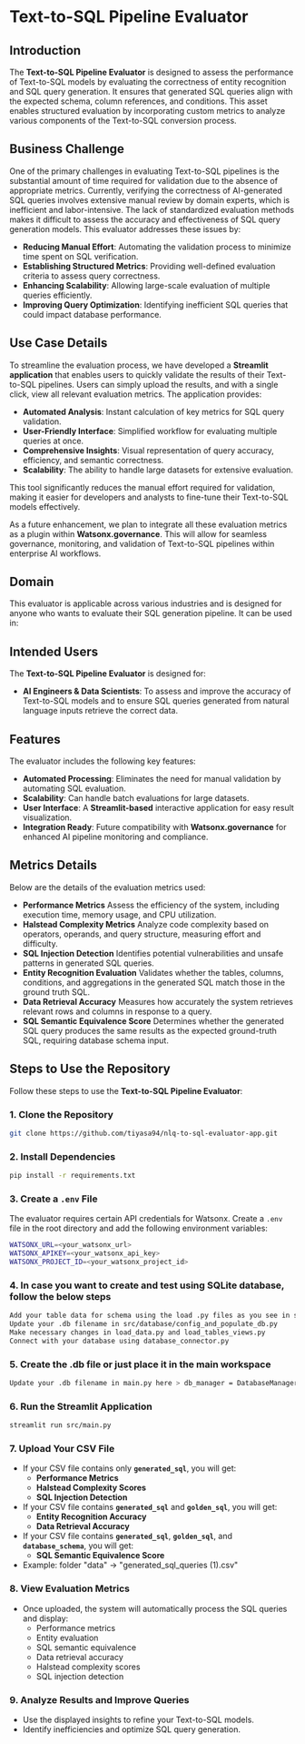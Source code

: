 # Text-to-SQL Pipeline Evaluator

## Introduction
The **Text-to-SQL Pipeline Evaluator** is designed to assess the performance of Text-to-SQL models by evaluating the correctness of entity recognition and SQL query generation. It ensures that generated SQL queries align with the expected schema, column references, and conditions. This asset enables structured evaluation by incorporating custom metrics to analyze various components of the Text-to-SQL conversion process.

## Business Challenge
One of the primary challenges in evaluating Text-to-SQL pipelines is the substantial amount of time required for validation due to the absence of appropriate metrics. Currently, verifying the correctness of AI-generated SQL queries involves extensive manual review by domain experts, which is inefficient and labor-intensive. The lack of standardized evaluation methods makes it difficult to assess the accuracy and effectiveness of SQL query generation models. This evaluator addresses these issues by:
- **Reducing Manual Effort**: Automating the validation process to minimize time spent on SQL verification.
- **Establishing Structured Metrics**: Providing well-defined evaluation criteria to assess query correctness.
- **Enhancing Scalability**: Allowing large-scale evaluation of multiple queries efficiently.
- **Improving Query Optimization**: Identifying inefficient SQL queries that could impact database performance.

## Use Case Details
To streamline the evaluation process, we have developed a **Streamlit application** that enables users to quickly validate the results of their Text-to-SQL pipelines. Users can simply upload the results, and with a single click, view all relevant evaluation metrics. The application provides:
- **Automated Analysis**: Instant calculation of key metrics for SQL query validation.
- **User-Friendly Interface**: Simplified workflow for evaluating multiple queries at once.
- **Comprehensive Insights**: Visual representation of query accuracy, efficiency, and semantic correctness.
- **Scalability**: The ability to handle large datasets for extensive evaluation.

This tool significantly reduces the manual effort required for validation, making it easier for developers and analysts to fine-tune their Text-to-SQL models effectively.

As a future enhancement, we plan to integrate all these evaluation metrics as a plugin within **Watsonx.governance**. This will allow for seamless governance, monitoring, and validation of Text-to-SQL pipelines within enterprise AI workflows.

## Domain
This evaluator is applicable across various industries and is designed for anyone who wants to evaluate their SQL generation pipeline. It can be used in:

## Intended Users
The **Text-to-SQL Pipeline Evaluator** is designed for:
- **AI Engineers & Data Scientists**: To assess and improve the accuracy of Text-to-SQL models and to ensure SQL queries generated from natural language inputs retrieve the correct data.

## Features
The evaluator includes the following key features:
- **Automated Processing**: Eliminates the need for manual validation by automating SQL evaluation.
- **Scalability**: Can handle batch evaluations for large datasets.
- **User Interface**: A **Streamlit-based** interactive application for easy result visualization.
- **Integration Ready**: Future compatibility with **Watsonx.governance** for enhanced AI pipeline monitoring and compliance.

## Metrics Details
Below are the details of the evaluation metrics used:
- **Performance Metrics**
Assess the efficiency of the system, including execution time, memory usage, and CPU utilization.
- **Halstead Complexity Metrics**
Analyze code complexity based on operators, operands, and query structure, measuring effort and difficulty.
- **SQL Injection Detection**
Identifies potential vulnerabilities and unsafe patterns in generated SQL queries.
- **Entity Recognition Evaluation**
Validates whether the tables, columns, conditions, and aggregations in the generated SQL match those in the ground truth SQL.
- **Data Retrieval Accuracy**
Measures how accurately the system retrieves relevant rows and columns in response to a query.
- **SQL Semantic Equivalence Score**
Determines whether the generated SQL query produces the same results as the expected ground-truth SQL, requiring database schema input.


## Steps to Use the Repository
Follow these steps to use the **Text-to-SQL Pipeline Evaluator**:

### 1. Clone the Repository
```sh
git clone https://github.com/tiyasa94/nlq-to-sql-evaluator-app.git
```

### 2. Install Dependencies
```sh
pip install -r requirements.txt
```

### 3. Create a `.env` File
The evaluator requires certain API credentials for Watsonx. Create a `.env` file in the root directory and add the following environment variables:
```sh
WATSONX_URL=<your_watsonx_url>
WATSONX_APIKEY=<your_watsonx_api_key>
WATSONX_PROJECT_ID=<your_watsonx_project_id>
```

### 4. In case you want to create and test using SQLite database, follow the below steps
```sh
Add your table data for schema using the load .py files as you see in src/database/tables
Update your .db filename in src/database/config_and_populate_db.py
Make necessary changes in load_data.py and load_tables_views.py
Connect with your database using database_connector.py
```

### 5. Create the .db file or just place it in the main workspace 
```sh
Update your .db filename in main.py here > db_manager = DatabaseManager("t2s_sample.db")
```


### 6. Run the Streamlit Application
```sh
streamlit run src/main.py
```

### 7. Upload Your CSV File
- If your CSV file contains only **`generated_sql`**, you will get:
  - **Performance Metrics**
  - **Halstead Complexity Scores**
  - **SQL Injection Detection**
- If your CSV file contains **`generated_sql`** and **`golden_sql`**, you will get:
  - **Entity Recognition Accuracy**
  - **Data Retrieval Accuracy**
- If your CSV file contains **`generated_sql`**, **`golden_sql`**, and **`database_schema`**, you will get:
  - **SQL Semantic Equivalence Score**
- Example: folder "data" -> "generated_sql_queries (1).csv"

### 8. View Evaluation Metrics
- Once uploaded, the system will automatically process the SQL queries and display:
  - Performance metrics
  - Entity evaluation
  - SQL semantic equivalence
  - Data retrieval accuracy
  - Halstead complexity scores
  - SQL injection detection

### 9. Analyze Results and Improve Queries
- Use the displayed insights to refine your Text-to-SQL models.
- Identify inefficiencies and optimize SQL query generation.


